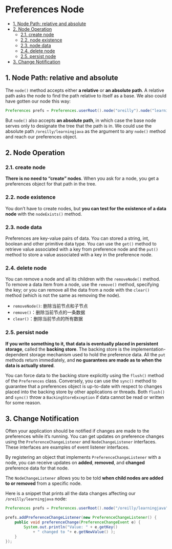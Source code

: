 # Preferences Node

<!-- TOC -->

- [1. Node Path: relative and absolute](#1-node-path-relative-and-absolute)
- [2. Node Operation](#2-node-operation)
  - [2.1. create node](#21-create-node)
  - [2.2. node existence](#22-node-existence)
  - [2.3. node data](#23-node-data)
  - [2.4. delete node](#24-delete-node)
  - [2.5. persist node](#25-persist-node)
- [3. Change Notification](#3-change-notification)

<!-- /TOC -->

## 1. Node Path: relative and absolute

The `node()` method accepts either **a relative** or **an absolute path**. A relative path asks the node to find the path relative to itself as a base. We also could have gotten our node this way:

```java
Preferences prefs = Preferences.userRoot().node("oreilly").node("learningjava");
```

But `node()` also accepts **an absolute path**, in which case the base node serves only to designate the tree that the path is in. We could use the absolute path `/oreilly/learningjava` as the argument to any `node()` method and reach our preferences object.

## 2. Node Operation

### 2.1. create node

**There is no need to “create” nodes**. When you ask for a node, you get a preferences object for that path in the tree.

### 2.2. node existence

You don’t have to create nodes, but **you can test for the existence of a data node** with the `nodeExists()` method.

### 2.3. node data

Preferences are key-value pairs of data. You can stored a string, int, boolean and other primitive data type. You can use the `get()` method to retrieve value associated with a key from preference node and the `put()` method to store a value associated with a key in the preference node.

### 2.4. delete node

You can remove a node and all its children with the `removeNode()` method. To remove a data item from a node, use the `remove()` method, specifying the key; or you can remove all the data from a node with the `clear()` method (which is not the same as removing the node).

- `removeNode()`: 删除当前节点和子节点
- `remove()`：删除当前节点的一条数据
- `clear()`：删除当前节点的所有数据

### 2.5. persist node

**If you write something to it, that data is eventually placed in persistent storage**, called the **backing store**. The backing store is the implementation-dependent storage mechanism used to hold the preference data. All the `put` methods return immediately, and **no guarantees are made as to when the data is actually stored**.

You can force data to the backing store explicitly using the `flush()` method of the `Preferences` class. Conversely, you can use the `sync()` method to guarantee that a preferences object is up-to-date with respect to changes placed into the backing store by other applications or threads. Both `flush()` and `sync()` throw a `BackingStoreException` if data cannot be read or written for some reason.

## 3. Change Notification

Often your application should be notified if changes are made to the preferences while it’s running. You can get updates on preference changes using the `PreferenceChangeListener` and `NodeChangeListener` interfaces. These interfaces are examples of event listener interfaces.

By registering an object that implements `PreferenceChangeListener` with a node, you can receive updates on **added**, **removed**, and **changed** preference data for that node.

The `NodeChangeListener` allows you to be told **when child nodes are added to or removed** from a specific node.

Here is a snippet that prints all the data changes affecting our `/oreilly/learningjava` node:

```java
Preferences prefs = Preferences.userRoot().node("/oreilly/learningjava");

prefs.addPreferenceChangeListener(new PreferenceChangeListener() {
    public void preferenceChange(PreferenceChangeEvent e) {
        System.out.println("Value: " + e.getKey()
            + " changed to "+ e.getNewValue() );
    }
});
```

